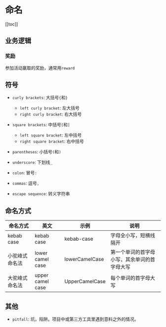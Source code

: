 # 命名

[[toc]]

## 业务逻辑

### 奖励

参加活动赢取的奖励，通常用`reward`

## 符号

- `curly brackets`: 大括号`{`和`}`
  - `left curly bracket`: 左大括号
  - `right curly bracket`: 右大括号
- `square brackets`: 中括号`[`和`]`
  - `left square bracket`: 左中括号
  - `right square bracket`: 右中括号
- `parentheses`: 小括号`(`和`)`
- `underscore`: 下划线`_`
- `colon`: 冒号`:`
- `commas`: 逗号`,`

- `escape sequence`: 转义字符串

## 命名方式

| 命名方式       | 英文             | 示例           | 说明                                         |
| -------------- | ---------------- | -------------- | -------------------------------------------- |
| kebab case     | kebab case       | kebab-case     | 字母全小写，短横线隔开                       |
| 小驼峰式命名法 | lower camel case | lowerCamelCase | 第一个单词的首字母小写，其余单词的首字母大写 |
| 大驼峰式命名法 | upper camel case | UpperCamelCase | 每个单词的首字母大写                         |

## 其他

- `pitfall`: 坑，陷阱。项目中或第三方工具里遇到意料之外的情况。
